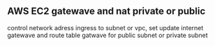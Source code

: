 AWS EC2 gatewave and nat private or public
---

control network adress ingress to subnet or vpc, 
set update internet gatewave and route table gatwave for public subnet or private subnet